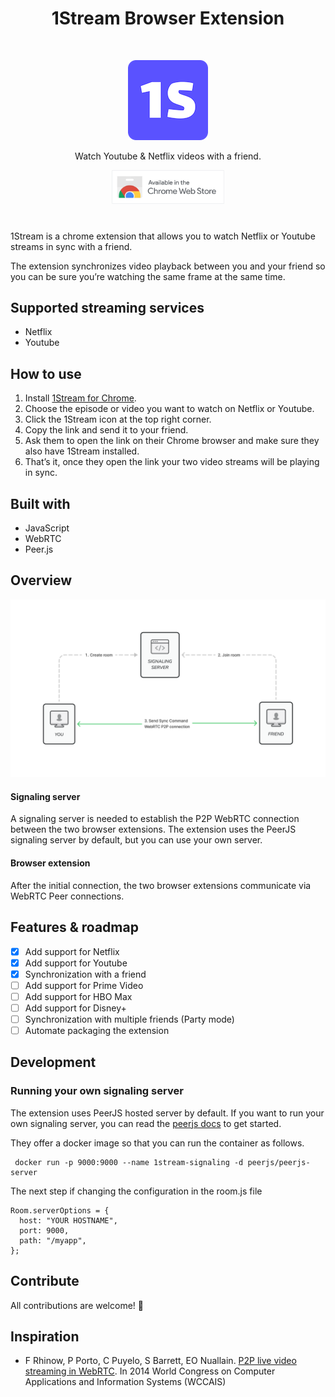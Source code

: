 <h1 align="center"> 1Stream Browser Extension </h1> <br>
<p align="center">
  <img alt="1Stream Browser Extension" title="1Stream Browser Extension" src="pictures/icon_128.png" width="128">
</p>

<p align="center">
  Watch Youtube & Netflix videos with a friend.
</p>

<p align="center">
  <a href="https://chrome.google.com/webstore/detail/1stream/ckgaafkgiajiabimkgpgkiamnolncfkg?hl=en-GB">
    <img alt="Download on the Chrome Web Store" title="Chrome Web Store" src="pictures/chrome-web-store-download.png" width="180">
  </a>
</p>

#

1Stream is a chrome extension that allows you to watch Netflix or Youtube streams in sync with a friend.

The extension synchronizes video playback between you and your friend so you can be sure you’re watching the same frame at the same time.

## Supported streaming services

- Netflix
- Youtube

## How to use

1. Install [1Stream for Chrome](https://chrome.google.com/webstore/detail/1stream/ckgaafkgiajiabimkgpgkiamnolncfkg?hl=en-GB).
2. Choose the episode or video you want to watch on Netflix or Youtube.
3. Click the 1Stream icon at the top right corner.
4. Copy the link and send it to your friend.
5. Ask them to open the link on their Chrome browser and make sure they also have 1Stream installed.
6. That’s it, once they open the link your two video streams will be playing in sync.

## Built with

- JavaScript
- WebRTC
- Peer.js

## Overview

<img src="pictures/architecture.png" width="700">

#### Signaling server

A signaling server is needed to establish the P2P WebRTC connection between the two browser extensions. The extension uses the PeerJS signaling server by default, but you can use your own server.

#### Browser extension

After the initial connection, the two browser extensions communicate via WebRTC Peer connections.

## Features & roadmap

- [x] Add support for Netflix
- [x] Add support for Youtube
- [x] Synchronization with a friend
- [ ] Add support for Prime Video
- [ ] Add support for HBO Max
- [ ] Add support for Disney+
- [ ] Synchronization with multiple friends (Party mode)
- [ ] Automate packaging the extension

## Development

### Running your own signaling server

The extension uses PeerJS hosted server by default. If you want to run your own signaling server, you can read the [peerjs docs](https://github.com/peers/peerjs-server) to get started.

They offer a docker image so that you can run the container as follows.

```
 docker run -p 9000:9000 --name 1stream-signaling -d peerjs/peerjs-server
```

The next step if changing the configuration in the room.js file

```
Room.serverOptions = {
  host: "YOUR HOSTNAME",
  port: 9000,
  path: "/myapp",
};
```

## Contribute

All contributions are welcome! 🙏

## Inspiration

- F Rhinow, P Porto, C Puyelo, S Barrett, EO Nuallain. [P2P live video streaming in WebRTC](https://ieeexplore.ieee.org/document/6916588). In 2014 World Congress on Computer Applications and Information Systems (WCCAIS)
